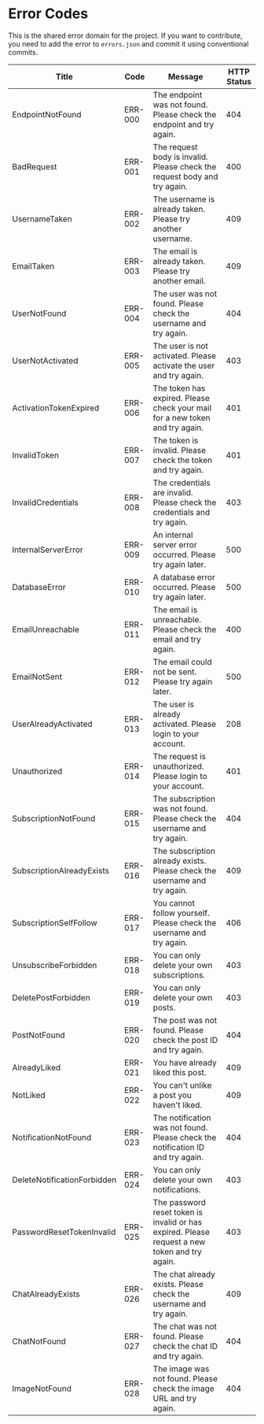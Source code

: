 # Error Codes

This is the shared error domain for the project. If you want to contribute, you need to add the error to `errors.json` and commit it using conventional commits.

| Title | Code | Message | HTTP Status |
| --- | --- | --- | --- |
| EndpointNotFound | ERR-000 | The endpoint was not found. Please check the endpoint and try again. | 404 |
| BadRequest | ERR-001 | The request body is invalid. Please check the request body and try again. | 400 |
| UsernameTaken | ERR-002 | The username is already taken. Please try another username. | 409 |
| EmailTaken | ERR-003 | The email is already taken. Please try another email. | 409 |
| UserNotFound | ERR-004 | The user was not found. Please check the username and try again. | 404 |
| UserNotActivated | ERR-005 | The user is not activated. Please activate the user and try again. | 403 |
| ActivationTokenExpired | ERR-006 | The token has expired. Please check your mail for a new token and try again. | 401 |
| InvalidToken | ERR-007 | The token is invalid. Please check the token and try again. | 401 |
| InvalidCredentials | ERR-008 | The credentials are invalid. Please check the credentials and try again. | 403 |
| InternalServerError | ERR-009 | An internal server error occurred. Please try again later. | 500 |
| DatabaseError | ERR-010 | A database error occurred. Please try again later. | 500 |
| EmailUnreachable | ERR-011 | The email is unreachable. Please check the email and try again. | 400 |
| EmailNotSent | ERR-012 | The email could not be sent. Please try again later. | 500 |
| UserAlreadyActivated | ERR-013 | The user is already activated. Please login to your account. | 208 |
| Unauthorized | ERR-014 | The request is unauthorized. Please login to your account. | 401 |
| SubscriptionNotFound | ERR-015 | The subscription was not found. Please check the username and try again. | 404 |
| SubscriptionAlreadyExists | ERR-016 | The subscription already exists. Please check the username and try again. | 409 |
| SubscriptionSelfFollow | ERR-017 | You cannot follow yourself. Please check the username and try again. | 406 |
| UnsubscribeForbidden | ERR-018 | You can only delete your own subscriptions. | 403 |
| DeletePostForbidden | ERR-019 | You can only delete your own posts. | 403 |
| PostNotFound | ERR-020 | The post was not found. Please check the post ID and try again. | 404 |
| AlreadyLiked | ERR-021 | You have already liked this post. | 409 |
| NotLiked | ERR-022 | You can't unlike a post you haven't liked. | 409 |
| NotificationNotFound | ERR-023 | The notification was not found. Please check the notification ID and try again. | 404 |
| DeleteNotificationForbidden | ERR-024 | You can only delete your own notifications. | 403 |
| PasswordResetTokenInvalid | ERR-025 | The password reset token is invalid or has expired. Please request a new token and try again. | 403 |
| ChatAlreadyExists | ERR-026 | The chat already exists. Please check the username and try again. | 409 |
| ChatNotFound | ERR-027 | The chat was not found. Please check the chat ID and try again. | 404 |
| ImageNotFound | ERR-028 | The image was not found. Please check the image URL and try again. | 404 |
